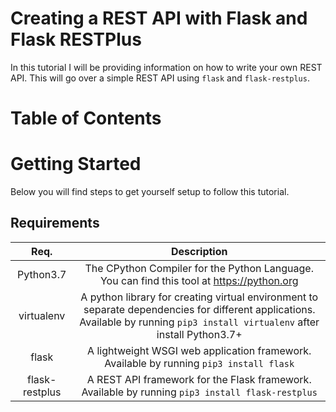 # Creating a REST API with Flask and Flask RESTPlus


In this tutorial I will be providing information on how to write your own REST API. This will go over a simple REST API using `flask` and `flask-restplus`.

# Table of Contents

# Getting Started
Below you will find steps to get yourself setup to follow this tutorial.

## Requirements

| Req. | Description |
| :--: | :--: |
| Python3.7 | The CPython Compiler for the Python Language. You can find this tool at https://python.org |
| virtualenv | A python library for creating virtual environment to separate dependencies for different applications. Available by running `pip3 install virtualenv` after install Python3.7+ |
| flask | A lightweight WSGI web application framework. Available by running `pip3 install flask` |
| flask-restplus | A REST API framework for the Flask framework. Available by running `pip3 install flask-restplus` |
